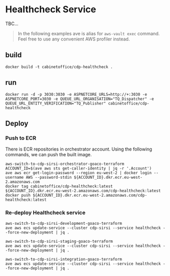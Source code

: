 # Healthcheck Service

TBC...

> In the following examples ave is alias for `aws-vault exec` command.
Feel free to use any convenient AWS profiler instead.

## build

```shell
docker build -t cabinetoffice/cdp-healthcheck .
```

## run

```shell
docker run -d -p 3030:3030 -e ASPNETCORE_URLS=http://+:3030 -e ASPNETCORE_PORT=3030 -e QUEUE_URL_ORGANISATION="TQ_Dispatcher" -e QUEUE_URL_ENTITY_VERIFICATION="TQ_Publisher" cabinetoffice/cdp-healthcheck

```

## Deploy

### Push to ECR

There is ECR repositories in orchestrator account. Using the following commands, we can push the built image.

```shell
aws-switch-to-cdp-sirsi-orchestrator-goaco-terraform
ACCOUNT_ID=$(ave aws sts get-caller-identity | jq -r '.Account')
ave aws ecr get-login-password --region eu-west-2 | docker login --username AWS --password-stdin ${ACCOUNT_ID}.dkr.ecr.eu-west-2.amazonaws.com
docker tag cabinetoffice/cdp-healthcheck:latest ${ACCOUNT_ID}.dkr.ecr.eu-west-2.amazonaws.com/cdp-healthcheck:latest
docker push ${ACCOUNT_ID}.dkr.ecr.eu-west-2.amazonaws.com/cdp-healthcheck:latest
```

### Re-deploy Healthcheck service

```shell
aws-switch-to-cdp-sirsi-development-goaco-terraform
ave aws ecs update-service --cluster cdp-sirsi --service healthcheck --force-new-deployment | jq .
```

```shell
aws-switch-to-cdp-sirsi-staging-goaco-terraform
ave aws ecs update-service --cluster cdp-sirsi --service healthcheck --force-new-deployment | jq .
```

```shell
aws-switch-to-cdp-sirsi-integration-goaco-terraform
ave aws ecs update-service --cluster cdp-sirsi --service healthcheck --force-new-deployment | jq .
```
